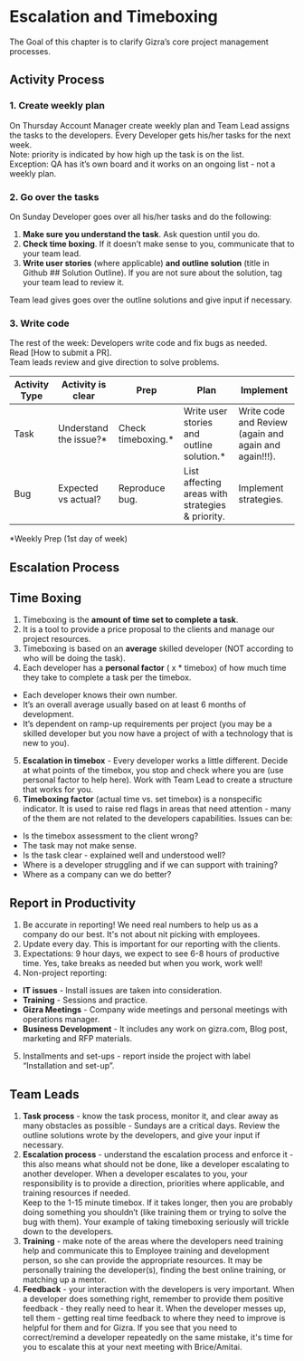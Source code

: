 # Escalation and Timeboxing


The Goal of this chapter is to clarify Gizra’s core project management processes.


## Activity Process


### 1. Create weekly plan

On Thursday Account Manager create weekly plan and Team Lead assigns the tasks to the developers. Every Developer gets his/her tasks for the next week.  
Note: priority is indicated by how high up the task is on the list.  
Exception: QA has it’s own board and it works on an ongoing list - not a weekly plan.


### 2. Go over the tasks

On Sunday Developer goes over all his/her tasks and do the following:
1. **Make sure you understand the task**. Ask question until you do.
2. **Check time boxing**. If it doesn’t make sense to you, communicate that to your team lead. 
3. **Write user stories** (where applicable) **and outline solution** (title in Github ## Solution Outline). If you are not sure about the solution, tag your team lead to review it.

Team lead gives goes over the outline solutions and give input if necessary.

### 3. Write code

The rest of the week:
Developers write code and fix bugs as needed.  
Read [How to submit a PR].  
Team leads review and give direction to solve problems.


| Activity Type | Activity is clear | Prep | Plan | Implement |
| -- | -- | -- | -- | -- |
| Task | Understand the issue?* | Check timeboxing.* | Write user stories and outline solution.* | Write code and Review (again and again and again!!!). |
| Bug | Expected vs actual? | Reproduce bug. | List affecting areas with strategies & priority. | Implement strategies. |

*Weekly Prep (1st day of week)


## Escalation Process



## Time Boxing

1. Timeboxing is the **amount of time set to complete a task**.
2. It is a tool to provide a price proposal to the clients and manage our project resources.
3. Timeboxing is based on an **average** skilled developer (NOT according to who will be doing the task).
4. Each developer has a **personal factor** ( x * timebox) of how much time they take to complete a task per the timebox.
  * Each developer knows their own number.
  * It’s an overall average usually based on at least 6 months of development. 
  * It’s dependent on ramp-up requirements per project (you may be a skilled developer but you now have a project of with a technology that is new to you).

5. **Escalation in timebox** - Every developer works a little different.  Decide at what points of the timebox, you stop and check where you are (use personal factor to help here). Work with Team Lead to create a structure that works for you.
6. **Timeboxing factor** (actual time vs. set timebox) is a nonspecific indicator. It is used to raise red flags in areas that need attention - many of the them are not related to the developers capabilities. Issues can be:
  * Is the timebox assessment to the client wrong?
  * The task may not make sense.
  * Is the task clear - explained well and understood well?
  * Where is a developer struggling and if we can support with training?
  * Where as a company can we do better?


## Report in Productivity

1. Be accurate in reporting! We need real numbers to help us as a company do our best. It's not about nit picking with employees.
2. Update every day. This is important for our reporting with the clients.
3. Expectations: 9 hour days, we expect to see 6-8 hours of productive time. Yes, take breaks as needed but when you work, work well!
4. Non-project reporting:
  * **IT issues** - Install issues are taken into consideration.
  * **Training** - Sessions and practice.
  * **Gizra Meetings** - Company wide meetings and personal meetings with operations manager.
  * **Business Development** -  It includes any work on gizra.com, Blog post, marketing and RFP materials.
5. Installments and set-ups - report inside the project with label “Installation and set-up”.


## Team Leads

1. **Task process** - know the task process, monitor it, and clear away as many obstacles as possible - Sundays are a critical days. Review the outline solutions wrote by the developers, and give your input if necessary.
2. **Escalation process** - understand the escalation process and enforce it - this also means what should not be done, like a developer escalating to another developer. When a developer escalates to you, your responsibility is to provide a direction, priorities where applicable, and training resources if needed.   
Keep to the 1-15 minute timebox. If it takes longer, then you are probably doing something you shouldn’t (like training them or trying to solve the bug with them). Your example of taking timeboxing seriously will trickle down to the developers.
3. **Training** - make note of the areas where the developers need training help and communicate this to Employee training and development person, so she can provide the appropriate resources. It may be personally training the developer(s), finding the best online training, or matching up a mentor.
4. **Feedback** - your interaction with the developers is very important.  When a developer does something right, remember to provide them positive feedback - they really need to hear it.  When the developer messes up, tell them - getting real time feedback to where they need to improve is helpful for them and for Gizra. If you see that you need to correct/remind a developer repeatedly on the same mistake, it's time for you to escalate this at your next meeting with Brice/Amitai.









